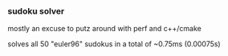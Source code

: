 ### sudoku solver

mostly an excuse to putz around with perf and c++/cmake

solves all 50 "euler96" sudokus in a total of ~0.75ms (0.00075s)
